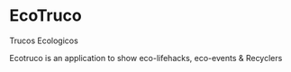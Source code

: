 # EcoTruco
Trucos Ecologicos

Ecotruco is an application to show eco-lifehacks, eco-events & Recyclers
